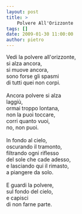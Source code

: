 ```yaml
---
layout: post
title: >
    Polvere All'Orizzonte
tags: []
date: 2009-01-30 11:00:00
author: pietro
---
```

Vedi la polvere all'orizzonte,<br/>si alza ancora,<br/>si muove ancora,<br/>sono forse gli spasmi<br/>di tutti quei non corpi.<br/><br/>Ancora polvere si alza<br/>laggiù,<br/>ormai troppo lontana,<br/>non la puoi toccare,<br/>corri quanto vuoi,<br/>no, non puoi.<br/><br/>In fondo al cielo,<br/>oscurando il tramonto,<br/>filtrando ogni riflesso<br/>del sole che cade adesso,<br/>e lasciando qui il rimasto,<br/>a piangere da solo.<br/><br/>E guardi la polvere,<br/>sul fondo del cielo,<br/>e capisci<br/>di non farne parte.
